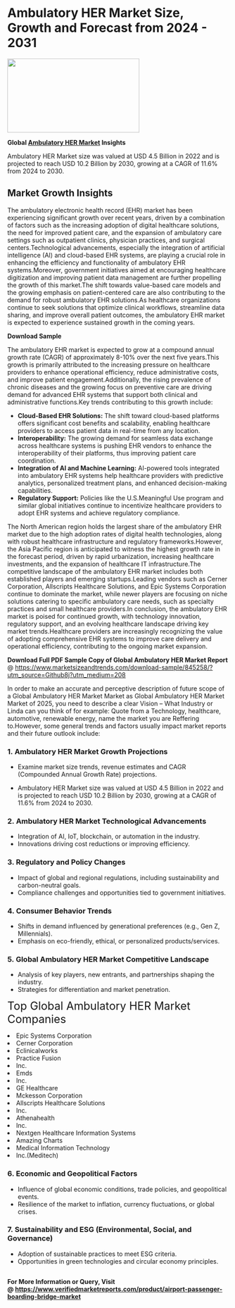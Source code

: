 <H1>Ambulatory HER Market Size, Growth and Forecast from 2024 - 2031</H1><img class="aligncenter size-medium wp-image-584254" src="https://thirdeyenews.in/wp-content/uploads/2024/09/Global-Market-Research-300x168.jpeg" alt="" width="300" height="168" /><p><strong>Global&nbsp;<a href="https://www.marketsizeandtrends.com/download-sample/845258/?utm_source=Github8j?utm_medium=208">Ambulatory HER Market</a> Insights</strong></p><p>Ambulatory HER Market size was valued at USD 4.5 Billion in 2022 and is projected to reach USD 10.2 Billion by 2030, growing at a CAGR of 11.6% from 2024 to 2030.</p><p><h2>Market Growth Insights</h2> <p>The ambulatory electronic health record (EHR) market has been experiencing significant growth over recent years, driven by a combination of factors such as the increasing adoption of digital healthcare solutions, the need for improved patient care, and the expansion of ambulatory care settings such as outpatient clinics, physician practices, and surgical centers.Technological advancements, especially the integration of artificial intelligence (AI) and cloud-based EHR systems, are playing a crucial role in enhancing the efficiency and functionality of ambulatory EHR systems.Moreover, government initiatives aimed at encouraging healthcare digitization and improving patient data management are further propelling the growth of this market.The shift towards value-based care models and the growing emphasis on patient-centered care are also contributing to the demand for robust ambulatory EHR solutions.As healthcare organizations continue to seek solutions that optimize clinical workflows, streamline data sharing, and improve overall patient outcomes, the ambulatory EHR market is expected to experience sustained growth in the coming years.</p> <p><strong>Download Sample</strong></p> <p>The ambulatory EHR market is expected to grow at a compound annual growth rate (CAGR) of approximately 8-10% over the next five years.This growth is primarily attributed to the increasing pressure on healthcare providers to enhance operational efficiency, reduce administrative costs, and improve patient engagement.Additionally, the rising prevalence of chronic diseases and the growing focus on preventive care are driving demand for advanced EHR systems that support both clinical and administrative functions.Key trends contributing to this growth include: <ul> <li><strong>Cloud-Based EHR Solutions:</strong> The shift toward cloud-based platforms offers significant cost benefits and scalability, enabling healthcare providers to access patient data in real-time from any location.</li> <li><strong>Interoperability:</strong> The growing demand for seamless data exchange across healthcare systems is pushing EHR vendors to enhance the interoperability of their platforms, thus improving patient care coordination.</li> <li><strong>Integration of AI and Machine Learning:</strong> AI-powered tools integrated into ambulatory EHR systems help healthcare providers with predictive analytics, personalized treatment plans, and enhanced decision-making capabilities.</li> <li><strong>Regulatory Support:</strong> Policies like the U.S.Meaningful Use program and similar global initiatives continue to incentivize healthcare providers to adopt EHR systems and achieve regulatory compliance.</li> </ul> The North American region holds the largest share of the ambulatory EHR market due to the high adoption rates of digital health technologies, along with robust healthcare infrastructure and regulatory frameworks.However, the Asia Pacific region is anticipated to witness the highest growth rate in the forecast period, driven by rapid urbanization, increasing healthcare investments, and the expansion of healthcare IT infrastructure.The competitive landscape of the ambulatory EHR market includes both established players and emerging startups.Leading vendors such as Cerner Corporation, Allscripts Healthcare Solutions, and Epic Systems Corporation continue to dominate the market, while newer players are focusing on niche solutions catering to specific ambulatory care needs, such as specialty practices and small healthcare providers.In conclusion, the ambulatory EHR market is poised for continued growth, with technology innovation, regulatory support, and an evolving healthcare landscape driving key market trends.Healthcare providers are increasingly recognizing the value of adopting comprehensive EHR systems to improve care delivery and operational efficiency, contributing to the ongoing market expansion.</p> <p><span class=""><strong>Download Full PDF Sample Copy of Global Ambulatory HER Market Report</strong> @ <a href="https://www.marketsizeandtrends.com/download-sample/845258/?utm_source=Github8j?utm_medium=208" target="_blank">https://www.marketsizeandtrends.com/download-sample/845258/?utm_source=Github8j?utm_medium=208</a></span></p><p>In order to make an accurate and perceptive description of future scope of a Global&nbsp;Ambulatory HER Market Market as Global&nbsp;Ambulatory HER Market Market of 2025, you need to describe a clear Vision &ndash; What Industry or Linda can you think of for example: Quote from a Technology, healthcare, automotive, renewable energy, name the market you are Reffering to.However, some general trends and factors usually impact market reports and their future outlook include:</p><h3>1.&nbsp;<strong>Ambulatory HER Market Growth Projections</strong></h3><ul><li>Examine market size trends, revenue estimates and CAGR (Compounded Annual Growth Rate) projections.</li><li><p>Ambulatory HER Market size was valued at USD 4.5 Billion in 2022 and is projected to reach USD 10.2 Billion by 2030, growing at a CAGR of 11.6% from 2024 to 2030.</p></li></ul><h3>2.&nbsp;<strong>Ambulatory HER Market Technological Advancements</strong></h3><ul><li>Integration of AI, IoT, blockchain, or automation in the industry.</li><li>Innovations driving cost reductions or improving efficiency.</li></ul><h3>3.&nbsp;<strong>Regulatory and Policy Changes</strong></h3><ul><li>Impact of global and regional regulations, including sustainability and carbon-neutral goals.</li><li>Compliance challenges and opportunities tied to government initiatives.</li></ul><h3>4.&nbsp;<strong>Consumer Behavior Trends</strong></h3><ul><li>Shifts in demand influenced by generational preferences (e.g., Gen Z, Millennials).</li><li>Emphasis on eco-friendly, ethical, or personalized products/services.</li></ul><h3>5.&nbsp;<strong>Global Ambulatory HER Market Competitive Landscape</strong></h3><ul><li>Analysis of key players, new entrants, and partnerships shaping the industry.</li><li>Strategies for differentiation and market penetration.</li></ul><p data-pm-slice="1 1 []"><span style="color: inherit; font-family: inherit; font-size: 25px;">Top Global Ambulatory HER Market Companies</span></p><div class="" data-test-id=""><p><li>Epic Systems Corporation</li><li> Cerner Corporation</li><li> Eclinicalworks</li><li> Practice Fusion</li><li> Inc.</li><li> Emds</li><li> Inc.</li><li> GE Healthcare</li><li> Mckesson Corporation</li><li> Allscripts Healthcare Solutions</li><li> Inc.</li><li> Athenahealth</li><li> Inc.</li><li> Nextgen Healthcare Information Systems</li><li> Amazing Charts</li><li> Medical Information Technology</li><li> Inc.(Meditech)</li></p></div><h3>6.&nbsp;<strong>Economic and Geopolitical Factors</strong></h3><ul><li>Influence of global economic conditions, trade policies, and geopolitical events.</li><li>Resilience of the market to inflation, currency fluctuations, or global crises.</li></ul><h3>7.&nbsp;<strong>Sustainability and ESG (Environmental, Social, and Governance)</strong></h3><ul><li>Adoption of sustainable practices to meet ESG criteria.</li><li>Opportunities in green technologies and circular economy principles.</li></ul><h2><strong style="font-size: 14px;">For More Information or Query, Visit @&nbsp;</strong><a style="background-color: #ffffff; font-size: 14px;" href="https://www.marketsizeandtrends.com/report/ambulatory-her-market/" target="_blank">https://www.verifiedmarketreports.com/product/airport-passenger-boarding-bridge-market</a></h2>